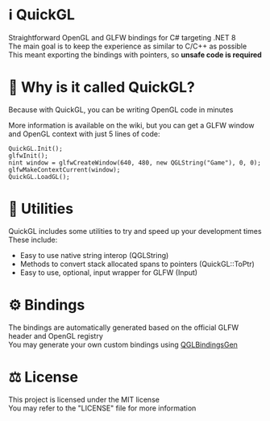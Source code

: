 # ℹ QuickGL
Straightforward OpenGL and GLFW bindings for C# targeting .NET 8<br>
The main goal is to keep the experience as similar to C/C++ as possible<br>
This meant exporting the bindings with pointers, so **unsafe code is required**

# 🤔 Why is it called QuickGL?
Because with QuickGL, you can be writing OpenGL code in minutes<br>

More information is available on the wiki, but you can get a GLFW window and OpenGL context with just 5 lines of code:
```
QuickGL.Init();
glfwInit();
nint window = glfwCreateWindow(640, 480, new QGLString("Game"), 0, 0);
glfwMakeContextCurrent(window);
QuickGL.LoadGL();
```

# 🔧 Utilities
QuickGL includes some utilities to try and speed up your development times<br>
These include:
- Easy to use native string interop (QGLString)
- Methods to convert stack allocated spans to pointers (QuickGL::ToPtr)
- Easy to use, optional, input wrapper for GLFW (Input)

# ⚙ Bindings
The bindings are automatically generated based on the official GLFW header and OpenGL registry<br>
You may generate your own custom bindings using [QGLBindingsGen](https://github.com/vlOd2/QGLBindingsGen)

# ⚖ License
This project is licensed under the MIT license
<br>
You may refer to the "LICENSE" file for more information
